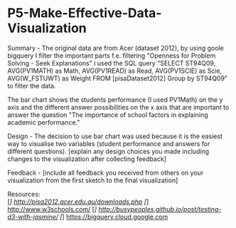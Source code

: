 # P5-Make-Effective-Data-Visualization

Summary - The original data are from Acer (dataset 2012), by using goole bigquery I filter the important parts f.e. filtering "Openness for Problem Solving - Seek Explanations" i used the SQL query
"SELECT ST94Q09, AVG(PV1MATH) as Math, AVG(PV1READ) as Read, AVG(PV1SCIE) as Scie, AVG(W_FSTUWT) as Weight FROM [pisaDataset2012] Group by ST94Q09" to filter the data.

The bar chart shows the students performance (I used PV1Math) on the y axis and the different answer possibilities on the x axis that are important to answer the question "The importance of school factors in explaining academic performance."

Design - The decision to use bar chart was used because it is the easiest way to visualise two variables (student performance and answers for different questions).
[explain any design choices you made including changes to the visualization after collecting feedback]

Feedback - [include all feedback you received from others on your visualization from the first sketch to the final visualization]

Resources:  
[*] http://pisa2012.acer.edu.au/downloads.php
[*] http://www.w3schools.com/
[*] http://busypeoples.github.io/post/testing-d3-with-jasmine/
[*] https://bigquery.cloud.google.com
